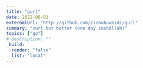```yaml
---
title: "gurl"
date: 2022-06-01
externalUrl: "http://github.com/zizouhuweidi/gurl"
summary: "curl but better (one day inshAllah)"
topics: ["go"]
# description: ""
_build:
  render: "false"
  list: "local"
---
```


